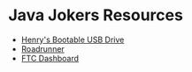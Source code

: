 # Java Jokers Resources

 - [Henry's Bootable USB Drive](https://github.com/HENRYMARTIN5/HenryBoot)
 - [Roadrunner](https://github.com/acmerobotics/road-runner)
 - [FTC Dashboard](https://github.com/acmerobotics/FTC-Dashboard)

